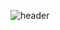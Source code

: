 ![header](https://capsule-render.vercel.app/api?type=blur&height=300&color=gradient&customColorList=18&text=Hi!%20I'm%20abluehour&fontColor=d6ace6&fontAlignY=50&descAlignY=65&fontSize=60)
